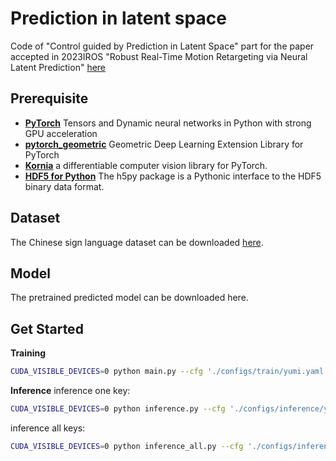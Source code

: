# Prediction in latent space

Code of "Control guided by Prediction in Latent Space" part for the paper accepted in 2023IROS "Robust Real-Time Motion Retargeting via Neural Latent Prediction" [here](https://ieeexplore.ieee.org/abstract/document/10342022)

## Prerequisite

- [**PyTorch**](https://pytorch.org/get-started/locally/) Tensors and Dynamic neural networks in Python with strong GPU acceleration
- [**pytorch_geometric**](https://github.com/rusty1s/pytorch_geometric) Geometric Deep Learning Extension Library for PyTorch
- [**Kornia**](https://github.com/kornia/kornia) a differentiable computer vision library for PyTorch.
- [**HDF5 for Python**](https://docs.h5py.org/en/stable/) The h5py package is a Pythonic interface to the HDF5 binary data format.


## Dataset

The Chinese sign language dataset can be downloaded [here](https://www.jianguoyun.com/p/DYm5RzMQ74eHChj_lJ0E).

## Model

The pretrained predicted model can be downloaded here.

## Get Started

**Training**
```bash
CUDA_VISIBLE_DEVICES=0 python main.py --cfg './configs/train/yumi.yaml'
```

**Inference**
inference one key:
```bash
CUDA_VISIBLE_DEVICES=0 python inference.py --cfg './configs/inference/yumi.yaml' 
```

inference all keys:
```bash
CUDA_VISIBLE_DEVICES=0 python inference_all.py --cfg './configs/inference/yumi.yaml' 
```


